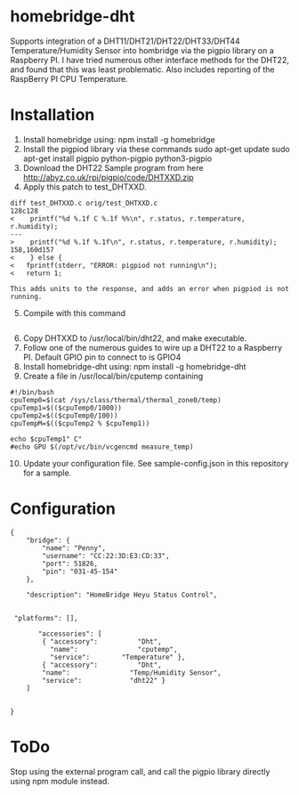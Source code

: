 # homebridge-dht

Supports integration of a DHT11/DHT21/DHT22/DHT33/DHT44 Temperature/Humidity
Sensor into hombridge via the pigpio library on a Raspberry PI.   I have tried
numerous other interface methods for the DHT22, and found that this was least
problematic.  Also includes reporting of the RaspBerry PI CPU Temperature.

# Installation

1. Install homebridge using: npm install -g homebridge
2. Install the pigpiod library via these commands
    sudo apt-get update
    sudo apt-get install pigpio python-pigpio python3-pigpio
3. Download the DHT22 Sample program from here
    http://abyz.co.uk/rpi/pigpio/code/DHTXXD.zip
4. Apply this patch to test_DHTXXD.

```
diff test_DHTXXD.c orig/test_DHTXXD.c
128c128
<    printf("%d %.1f C %.1f %%\n", r.status, r.temperature, r.humidity);
---
>    printf("%d %.1f %.1f\n", r.status, r.temperature, r.humidity);
158,160d157
<    } else {
< 	fprintf(stderr, "ERROR: pigpiod not running\n");
< 	return 1;

```
    This adds units to the response, and adds an error when pigpiod is not running.
5. Compile with this command
    ```gcc -Wall -pthread -o DHTXXD test_DHTXXD.c DHTXXD.c -lpigpiod_if2
    ```
6. Copy DHTXXD to /usr/local/bin/dht22, and make executable.
7. Follow one of the numerous guides to wire up a DHT22 to a Raspberry PI.
    Default GPIO pin to connect to is GPIO4
8. Install homebridge-dht using: npm install -g homebridge-dht
9. Create a file in /usr/local/bin/cputemp containing
```
#!/bin/bash
cpuTemp0=$(cat /sys/class/thermal/thermal_zone0/temp)
cpuTemp1=$(($cpuTemp0/1000))
cpuTemp2=$(($cpuTemp0/100))
cpuTempM=$(($cpuTemp2 % $cpuTemp1))

echo $cpuTemp1" C"
#echo GPU $(/opt/vc/bin/vcgencmd measure_temp)
```

10. Update your configuration file. See sample-config.json in this repository for a sample.


# Configuration

```
{
    "bridge": {
        "name": "Penny",
        "username": "CC:22:3D:E3:CD:33",
        "port": 51826,
        "pin": "031-45-154"
    },

    "description": "HomeBridge Heyu Status Control",


 "platforms": [],

	   "accessories": [
	    { "accessory":          "Dht",
	      "name":               "cputemp",
	      "service":		"Temperature" },
	    { "accessory":          "Dht",
        "name":               "Temp/Humidity Sensor",
        "service":            "dht22" }
	]


}
```

# ToDo

Stop using the external program call, and call the pigpio library directly using
npm module instead.
